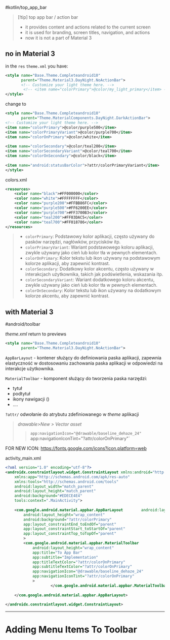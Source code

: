 #kotlin/top_app_bar

>[!tip] top app bar / action bar
>- it provides content and actions related to the current screen
>- it is used for branding, screen titles, navigation, and actions
>- now it is not a part of Material 3


## no in Material 3
in the `res` `theme.xml` you have:
```xml
<style name="Base.Theme.Completeandroid10"
	   parent="Theme.Material3.DayNight.NoActionBar">
	   <!-- Customize your light theme here. -->  
		<!-- <item name="colorPrimary">@color/my_light_primary</item> -->  
</style>
```
change to 
```xml
<style name="Base.Theme.Completeandroid10" 
	   parent="Theme.MaterialComponents.DayNight.DarkActionBar">  
<!-- Customize your light theme here. -->  
<item name="colorPrimary">@color/purple500</item>  
<item name="colorPrimaryVariant">@color/purple700</item>  
<item name="colorOnPrimary">@color/white</item>  
  
<item name="colorSecondary">@color/teal200</item>  
<item name="colorSecondaryVariant">@color/teal700</item>  
<item name="colorOnSecondary">@color/black</item>  
  
<item name="android:statusBarColor">?attr/colorPrimaryVariant</item>  
</style>


```


colors.xml
```xml
<resources>  
	<color name="black">#FF000000</color>  
	<color name="white">#FFFFFFFF</color>  
	<color name="purple200">#FFBB86FC</color>  
	<color name="purple500">#FF6200EE</color>  
	<color name="purple700">#FF3700B3</color>  
	<color name="teal200">#FF03DAC5</color>  
	<color name="teal700">#FF018786</color>  
</resources>
```


> - `colorPrimary`: Podstawowy kolor aplikacji, często używany do pasków narzędzi, nagłówków, przycisków itp.
>- `colorPrimaryVariant`: Wariant podstawowego koloru aplikacji, zwykle używany jako cień lub kolor tła w pewnych elementach.
>- `colorOnPrimary`: Kolor tekstu lub ikon używany na podstawowym kolorze aplikacji, aby zapewnić kontrast.
>- `colorSecondary`: Dodatkowy kolor akcentu, często używany w interakcjach użytkownika, takich jak podświetlenia, wskazania itp.
>- `colorSecondaryVariant`: Wariant dodatkowego koloru akcentu, zwykle używany jako cień lub kolor tła w pewnych elementach.
>- `colorOnSecondary`: Kolor tekstu lub ikon używany na dodatkowym kolorze akcentu, aby zapewnić kontrast.


## with Material 3
#android/toolbar

*theme.xml* return to previews 

```xml
<style name="Base.Theme.Completeandroid10" 
	   parent="Theme.Material3.DayNight.NoActionBar">
```

`AppBarLayout` - kontener służący do definiowania paska aplikacji, zapewnia elastyczność w dostosowaniu zachowania paska aplikacji w odpowiedzi na interakcje użytkownika.

`MaterialToolbar` - komponent służący do tworzenia paska  narzędzi:
- tytuł
- podtytuł
- ikony nawigacji ()
- ....

`?attr/` odwołanie do atrybutu zdefiniowanego w *theme* aplikacji

>*drawable>New > Vector asset*
>> `app:navigationIcon="@drawable/baseline_dehaze_24"  
>>`app:navigationIconTint="?attr/colorOnPrimary"`

FOR NEW ICON: https://fonts.google.com/icons?icon.platform=web



activity_main.xml
```xml
<?xml version="1.0" encoding="utf-8"?>  
<androidx.constraintlayout.widget.ConstraintLayout xmlns:android="http://schemas.android.com/apk/res/android"  
    xmlns:app="http://schemas.android.com/apk/res-auto"  
    xmlns:tools="http://schemas.android.com/tools"  
    android:layout_width="match_parent"  
    android:layout_height="match_parent"  
    android:background="#EDECE4E4"  
    tools:context=".MainActivity">  
  
    <com.google.android.material.appbar.AppBarLayout        android:layout_width="match_parent"  
        android:layout_height="wrap_content"  
        android:background="?attr/colorPrimary"  
        app:layout_constraintEnd_toEndOf="parent"  
        app:layout_constraintStart_toStartOf="parent"  
        app:layout_constraintTop_toTopOf="parent"  
        >  
        <com.google.android.material.appbar.MaterialToolbar            android:layout_width="match_parent"  
            android:layout_height="wrap_content"  
            app:title="To App Bar"  
            app:subtitle="Implementation"  
            app:titleTextColor="?attr/colorOnPrimary"  
            app:subtitleTextColor="?attr/colorOnPrimary"  
            app:navigationIcon="@drawable/baseline_dehaze_24"  
            app:navigationIconTint="?attr/colorOnPrimary"  
            >  
                    </com.google.android.material.appbar.MaterialToolbar>  
  
    </com.google.android.material.appbar.AppBarLayout>  
  
</androidx.constraintlayout.widget.ConstraintLayout>
```

-----------
# Adding Menu Items To Toolbar












